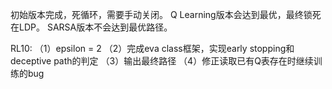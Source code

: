 初始版本完成，死循环，需要手动关闭。
Q Learning版本会达到最优，最终锁死在LDP。
SARSA版本不会达到最优路径。

RL10:
  （1）epsilon = 2
  （2）完成eva class框架，实现early stopping和deceptive path的判定
  （3）输出最终路径
  （4）修正读取已有Q表存在时继续训练的bug
